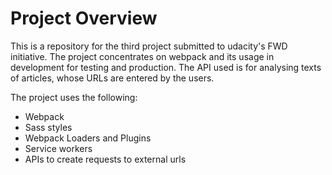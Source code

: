 # Project Overview

This is a repository for the third project submitted to udacity's FWD initiative. The project concentrates on webpack and its usage in development for testing and production. The API used is for analysing texts of articles, whose URLs are entered by the users.

The project uses the following:
- Webpack
- Sass styles
- Webpack Loaders and Plugins
- Service workers
- APIs to create requests to external urls

